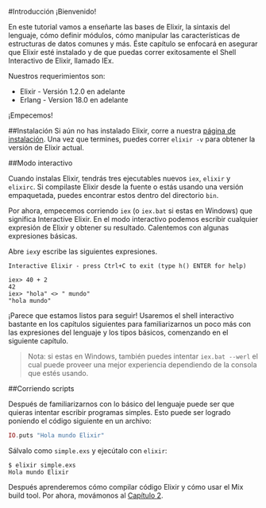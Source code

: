 #Introducción
¡Bienvenido!

En este tutorial vamos a enseñarte las bases de Elixir, la sintaxis del lenguaje, cómo definir módulos, cómo manipular las características de estructuras de datos comunes y más. Éste capítulo se enfocará en asegurar que Elixir esté instalado y de que puedas correr exitosamente el Shell Interactivo de Elixir, llamado IEx.

Nuestros requerimientos son:
* Elixir - Versión 1.2.0 en adelante
* Erlang - Version 18.0 en adelante

¡Empecemos!

##Instalación
Si aún no has instalado Elixir, corre a nuestra [página de instalación](https://github.com/alexmaguey). Una vez que termines, puedes correr `elixir -v` para obtener la versión de Elixir actual.

##Modo interactivo

Cuando instalas Elixir, tendrás tres ejecutables nuevos `iex`, `elixir` y `elixirc`. Si compilaste Elixir desde la fuente o estás usando una versión empaquetada, puedes encontrar estos dentro del directorio `bin`.

Por ahora, empecemos corriendo `iex` (o `iex.bat` si estas en Windows) que significa Interactive Elixir. En el modo interactivo podemos escribir cualquier expresión de Elixir y obtener su resultado. Calentemos con algunas expresiones básicas.

Abre `iex`y escribe las siguientes expresiones.

```
Interactive Elixir - press Ctrl+C to exit (type h() ENTER for help)

iex> 40 + 2
42
iex> "hola" <> " mundo"
"hola mundo"
```

¡Parece que estamos listos para seguir! Usaremos el shell interactivo bastante en los capítulos siguientes para familiarizarnos un poco más con las expresiones del lenguaje y los tipos básicos, comenzando en el siguiente capítulo.

>Nota: si estas en Windows, también puedes intentar `iex.bat --werl` el cual puede proveer una mejor experiencia dependiendo de la consola que estés usando.

##Corriendo scripts

Después de familiarizarnos con lo básico del lenguaje puede ser que quieras intentar escribir programas simples. Esto puede ser logrado poniendo el código siguiente en un archivo:

```elixir
IO.puts "Hola mundo Elixir"
```

Sálvalo como `simple.exs` y ejecútalo con `elixir`:

```
$ elixir simple.exs
Hola mundo Elixir
```
Después aprenderemos cómo compilar código Elixir y cómo usar el Mix build tool. Por ahora, movámonos al [Capítulo 2](https://github.com/AlexMaguey/Elixir-Tutorial/blob/master/2-tipos-basicos.md).

